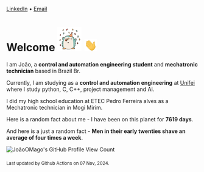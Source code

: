 [LinkedIn](https://www.linkedin.com/in/joão-pedro-gozzoli-b95641301/) &bull;
[Email](joaopedrogozzoli@gmail.com)

# Welcome <img src="happy.gif" height="64px" /> <img src="wave.gif" height="32px" />

I am João, a  **control and automation engineering student** and **mechatronic technician** based in Brazil Br.

Currently, I am studying as a **control and automation engineering** at [Unifei](https://unifei.edu.br) where I study python, C, C++, project management and Ai.

I did my high school education at ETEC Pedro Ferreira alves as a Mechatronic technician in Mogi Mirim.

Here is a random fact about me - I have been on this planet for **7619 days**.

And here is a just a random fact -  **Men in their early twenties shave an average of four times a week**.

![JoãoOMago's GitHub Profile View Count](https://komarev.com/ghpvc/?username=JoaoOMago)

<sub>Last updated by Github Actions on 07 Nov, 2024.</sub>
